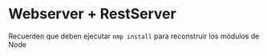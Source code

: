 # Webserver + RestServer

Recuerden que deben ejecutar
```nmp install``` para reconstruir los módulos de Node